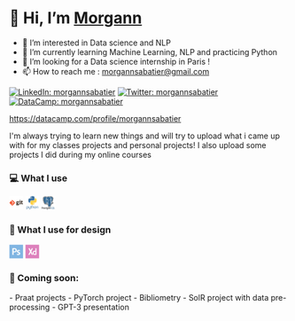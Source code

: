 # 👋 Hi, I’m [Morgann](https://www.linkedin.com/in/morgann-sabatier-92243313b/)
- 👀 I’m interested in Data science and NLP
- 🌱 I’m currently learning Machine Learning, NLP and practicing Python
- 💞️ I’m looking for a Data science internship in Paris !
- 📫 How to reach me : morgannsabatier@gmail.com

[![LinkedIn: morgannsabatier](https://img.shields.io/badge/-Morgann%20Sabatier-steelblue?style=flat-square&logo=Linkedin&logoColor=white&link=https://www.linkedin.com/in/morgann-sabatier-92243313b)](https://www.linkedin.com/in/morgann-sabatier-92243313b) [![Twitter: morgannsabatier](https://img.shields.io/badge/-@MorgannSabatier-deepskyblue?style=flat-square&logo=Twitter&logoColor=white&link=https://twitter.com/MorgannSabatier)](https://twitter.com/MorgannSabatier)  [![DataCamp: morgannsabatier](https://img.shields.io/badge/-@MorgannSabatier-limegreen?style=flat-square&logo=datacamp&logoColor=black&link=https://datacamp.com/profile/morgannsabatier)](https://datacamp.com/profile/morgannsabatier) 

https://datacamp.com/profile/morgannsabatier

I'm always trying to learn new things and will try to upload what i came up with for my classes projects and personal projects!
I also upload some projects I did during my online courses 

<h3> 💻 What I use </h3>
<p align="left">
<img src="https://raw.githubusercontent.com/devicons/devicon/master/icons/git/git-original-wordmark.svg" alt="git" width="25" height="25" />
<img src="https://raw.githubusercontent.com/devicons/devicon/master/icons/python/python-original-wordmark.svg" alt="python" width="25" height="25" />
<img src="https://raw.githubusercontent.com/devicons/devicon/master/icons/postgresql/postgresql-original-wordmark.svg" alt="PostgreSQL" width="25" height="25" />
</p>
<h3> 🎨 What I use for design </h3>

<p align="left">
<img src="https://raw.githubusercontent.com/devicons/devicon/master/icons/photoshop/photoshop-plain.svg" title="Photoshop" alt="Photoshop" width="25" height="25" />
<img src="https://raw.githubusercontent.com/devicons/devicon/master/icons/xd/xd-plain.svg" title="Adobe XD" alt="Adobe XD" width="25" height="25" />
</p>

<h3> 👀 Coming soon: </h3>
- Praat projects 
- PyTorch project
- Bibliometry
- SolR project with data pre-processing
- GPT-3 presentation

<!---
MorgannSabatier/MorgannSabatier is a ✨ special ✨ repository because its `README.md` (this file) appears on your GitHub profile.
You can click the Preview link to take a look at your changes.
--->

